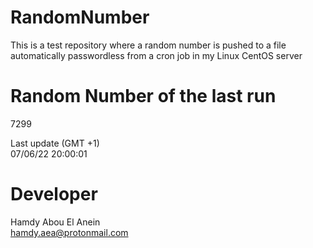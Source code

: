 # RandomNumber    
This is a test repository where a random number is pushed to a file automatically passwordless from a cron job in my Linux CentOS server    
# Random Number of the last run   
7299
      
Last update (GMT +1)    
07/06/22 20:00:01
# Developer    
Hamdy Abou El Anein   
hamdy.aea@protonmail.com
